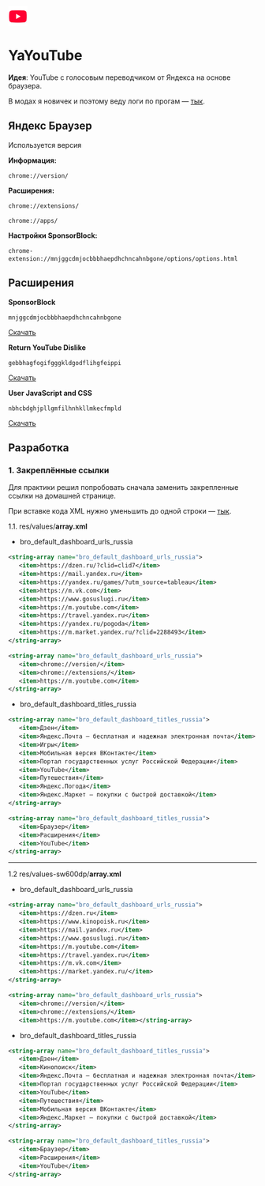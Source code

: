 <img src="./logos/yayoutube/xxxhdpi/app_icon.png" height="40px" />

# YaYouTube   
  
**Идея**: YouTube с голосовым переводчиком от Яндекса на основе браузера. 

В модах я новичек и поэтому веду логи по прогам — [тык](./Logs.md).
  
## Яндекс Браузер  
  
Используется версия  
  
**Информация:**  
  
```  
chrome://version/  
```  
  
**Расширения:**  
  
```  
chrome://extensions/  
```  
  
```  
chrome://apps/  
```  
  
**Настройки SponsorBlock:**  
  
```  
chrome-extension://mnjggcdmjocbbbhaepdhchncahnbgone/options/options.html  
```  
  
## Расширения  
  
**SponsorBlock**  
  
```  
mnjggcdmjocbbbhaepdhchncahnbgone  
```  
  
[Скачать](https://chromewebstore.google.com/detail/sponsorblock-for-youtube/mnjggcdmjocbbbhaepdhchncahnbgone)  
  
**Return YouTube Dislike**  
  
```  
gebbhagfogifgggkldgodflihgfeippi  
```  
  
[Скачать](https://chromewebstore.google.com/detail/return-youtube-dislike/gebbhagfogifgggkldgodflihgfeippi)  
  
**User JavaScript and CSS**  
  
```  
nbhcbdghjpllgmfilhnhkllmkecfmpld  
```  
  
[Скачать](https://chromewebstore.google.com/detail/user-javascript-and-css/nbhcbdghjpllgmfilhnhkllmkecfmpld)  
  
## Разработка 
  
### 1. Закреплённые ссылки  
  
Для практики решил попробовать сначала заменить закрепленные ссылки на домашней странице.  

При вставке кода XML нужно уменьшить до одной строки — [тык](https://formatter.org/xml-formatter).
  
1.1. res/values/**array.xml**

- bro_default_dashboard_urls_russia

```xml
<string-array name="bro_default_dashboard_urls_russia">
   <item>https://dzen.ru/?clid=clid7</item>
   <item>https://mail.yandex.ru</item>
   <item>https://yandex.ru/games/?utm_source=tableau</item>
   <item>https://m.vk.com</item>
   <item>https://www.gosuslugi.ru</item>
   <item>https://m.youtube.com</item>
   <item>https://travel.yandex.ru</item>
   <item>https://yandex.ru/pogoda</item>
   <item>https://m.market.yandex.ru/?clid=2288493</item>
</string-array>
```

```xml
<string-array name="bro_default_dashboard_urls_russia">
   <item>chrome://version/</item>
   <item>chrome://extensions/</item>
   <item>https://m.youtube.com</item>
</string-array>
```

- bro_default_dashboard_titles_russia

```xml
<string-array name="bro_default_dashboard_titles_russia">
   <item>Дзен</item>
   <item>Яндекс.Почта — бесплатная и надежная электронная почта</item>
   <item>Игры</item>
   <item>Мобильная версия ВКонтакте</item>
   <item>Портал государственных услуг Российской Федерации</item>
   <item>YouTube</item>
   <item>Путешествия</item>
   <item>Яндекс.Погода</item>
   <item>Яндекс.Маркет — покупки с быстрой доставкой</item>
</string-array>
```

```xml
<string-array name="bro_default_dashboard_titles_russia">
   <item>Браузер</item>
   <item>Расширения</item>
   <item>YouTube</item>
</string-array>
```

-----

1.2 res/values-sw600dp/**array.xml**

- bro_default_dashboard_urls_russia

```xml
<string-array name="bro_default_dashboard_urls_russia">
   <item>https://dzen.ru</item>
   <item>https://www.kinopoisk.ru</item>
   <item>https://mail.yandex.ru</item>
   <item>https://www.gosuslugi.ru</item>
   <item>https://m.youtube.com</item>
   <item>https://travel.yandex.ru</item>
   <item>https://m.vk.com</item>
   <item>https://market.yandex.ru/</item>
</string-array>
```

```xml
<string-array name="bro_default_dashboard_urls_russia">
   <item>chrome://version/</item>
   <item>chrome://extensions/</item>
   <item>https://m.youtube.com</item></string-array>
```

- bro_default_dashboard_titles_russia

```xml
<string-array name="bro_default_dashboard_titles_russia">
   <item>Дзен</item>
   <item>Кинопоиск</item>
   <item>Яндекс.Почта — бесплатная и надежная электронная почта</item>
   <item>Портал государственных услуг Российской Федерации</item>
   <item>YouTube</item>
   <item>Путешествия</item>
   <item>Мобильная версия ВКонтакте</item>
   <item>Яндекс.Маркет — покупки с быстрой доставкой</item>
</string-array>
```

```xml
<string-array name="bro_default_dashboard_titles_russia">
   <item>Браузер</item>
   <item>Расширения</item>
   <item>YouTube</item>
</string-array>
```